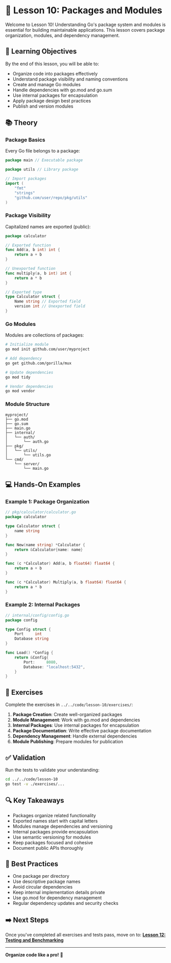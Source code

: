 # 📘 Lesson 10: Packages and Modules

Welcome to Lesson 10! Understanding Go's package system and modules is essential for building maintainable applications. This lesson covers package organization, modules, and dependency management.

## 🎯 Learning Objectives

By the end of this lesson, you will be able to:
- Organize code into packages effectively
- Understand package visibility and naming conventions
- Create and manage Go modules
- Handle dependencies with go.mod and go.sum
- Use internal packages for encapsulation
- Apply package design best practices
- Publish and version modules

## 📚 Theory

### Package Basics

Every Go file belongs to a package:

```go
package main // Executable package

package utils // Library package

// Import packages
import (
    "fmt"
    "strings"
    "github.com/user/repo/pkg/utils"
)
```

### Package Visibility

Capitalized names are exported (public):

```go
package calculator

// Exported function
func Add(a, b int) int {
    return a + b
}

// Unexported function
func multiply(a, b int) int {
    return a * b
}

// Exported type
type Calculator struct {
    Name string // Exported field
    version int // Unexported field
}
```

### Go Modules

Modules are collections of packages:

```bash
# Initialize module
go mod init github.com/user/myproject

# Add dependency
go get github.com/gorilla/mux

# Update dependencies
go mod tidy

# Vendor dependencies
go mod vendor
```

### Module Structure

```
myproject/
├── go.mod
├── go.sum
├── main.go
├── internal/
│   └── auth/
│       └── auth.go
├── pkg/
│   └── utils/
│       └── utils.go
└── cmd/
    └── server/
        └── main.go
```

## 💻 Hands-On Examples

### Example 1: Package Organization
```go
// pkg/calculator/calculator.go
package calculator

type Calculator struct {
    name string
}

func New(name string) *Calculator {
    return &Calculator{name: name}
}

func (c *Calculator) Add(a, b float64) float64 {
    return a + b
}

func (c *Calculator) Multiply(a, b float64) float64 {
    return a * b
}
```

### Example 2: Internal Packages
```go
// internal/config/config.go
package config

type Config struct {
    Port     int
    Database string
}

func Load() *Config {
    return &Config{
        Port:     8080,
        Database: "localhost:5432",
    }
}
```

## 🧪 Exercises

Complete the exercises in `../../code/lesson-10/exercises/`:

1. **Package Creation**: Create well-organized packages
2. **Module Management**: Work with go.mod and dependencies
3. **Internal Packages**: Use internal packages for encapsulation
4. **Package Documentation**: Write effective package documentation
5. **Dependency Management**: Handle external dependencies
6. **Module Publishing**: Prepare modules for publication

## ✅ Validation

Run the tests to validate your understanding:

```bash
cd ../../code/lesson-10
go test -v ./exercises/...
```

## 🔍 Key Takeaways

- Packages organize related functionality
- Exported names start with capital letters
- Modules manage dependencies and versioning
- Internal packages provide encapsulation
- Use semantic versioning for modules
- Keep packages focused and cohesive
- Document public APIs thoroughly

## 📖 Best Practices

- One package per directory
- Use descriptive package names
- Avoid circular dependencies
- Keep internal implementation details private
- Use go.mod for dependency management
- Regular dependency updates and security checks

## ➡️ Next Steps

Once you've completed all exercises and tests pass, move on to:
**[Lesson 12: Testing and Benchmarking](../lesson-12/README.md)**

---

**Organize code like a pro!** 🚀
